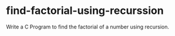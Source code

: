 # find-factorial-using-recurssion
Write a C Program to find the factorial of a number using recursion.
